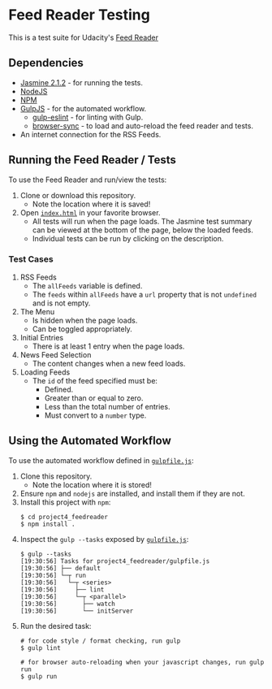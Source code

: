 # Feed Reader Testing
This is a test suite for Udacity's [Feed Reader](https://github.com/udacity/frontend-nanodegree-feedreader)

## Dependencies
  * [Jasmine 2.1.2](https://jasmine.github.io/) - for running the tests.
  * [NodeJS](https://nodejs.org/en/) 
  * [NPM](https://www.npmjs.com/)
  * [GulpJS](https://gulpjs.com/) - for the automated workflow.
    * [gulp-eslint](https://www.npmjs.com/package/gulp-eslint) - for linting with Gulp. 
    * [browser-sync](https://browsersync.io/) - to load and auto-reload the feed reader and tests.
* An internet connection for the RSS Feeds.

## Running the Feed Reader / Tests
To use the Feed Reader and run/view the tests:

1. Clone or download this repository.
    * Note the location where it is saved!
2. Open [`index.html`](index.html) in your favorite browser.
    * All tests will run when the page loads. The Jasmine test summary can
    be viewed at the bottom of the page, below the loaded feeds.
    * Individual tests can be run by clicking on the description.

### Test Cases
1. RSS Feeds
    * The `allFeeds` variable is defined.
    * The `feeds` within `allFeeds` have a `url` property that is not `undefined` and is not empty.
2. The Menu
    * Is hidden when the page loads.
    * Can be toggled appropriately.
3. Initial Entries
    * There is at least 1 entry when the page loads.
4. News Feed Selection
    * The content changes when a new feed loads.
5. Loading Feeds
    * The `id` of the feed specified must be:
        * Defined.
        * Greater than or equal to zero.
        * Less than the total number of entries.
        * Must convert to a `number` type.

## Using the Automated Workflow
To use the automated workflow defined in [`gulpfile.js`](gulpfile.js):

1. Clone this repository. 
    * Note the location where it is stored!
2. Ensure `npm` and `nodejs` are installed, and install them if they are not.
3. Install this project with `npm`:
    ```shell
    $ cd project4_feedreader
    $ npm install .
    ```
4. Inspect the `gulp --tasks` exposed by [`gulpfile.js`](gulpfile.js):
    ```shell
    $ gulp --tasks
    [19:30:56] Tasks for project4_feedreader/gulpfile.js
    [19:30:56] ├── default
    [19:30:56] └─┬ run
    [19:30:56]   └─┬ <series>
    [19:30:56]     ├── lint
    [19:30:56]     └─┬ <parallel>
    [19:30:56]       ├── watch
    [19:30:56]       └── initServer
    ```
5. Run the desired task:
    ```shell
    # for code style / format checking, run gulp
    $ gulp lint

    # for browser auto-reloading when your javascript changes, run gulp run
    $ gulp run
    ```